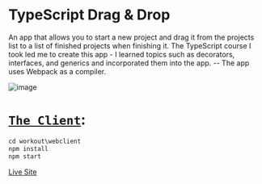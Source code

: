 ﻿# TypeScript Drag & Drop
 An app that allows you to start a new project and drag it from the projects list to a list of finished projects when finishing it.
The TypeScript course I took led me to create this app -
I learned topics such as decorators, interfaces, and generics and incorporated them into the app.
-- The app uses Webpack as a compiler.

![image](https://user-images.githubusercontent.com/97041347/171222424-c0350c6b-d87a-4359-b3a0-6939227009f3.png)

# [`The Client`](webclient/src/index.js):
```javascript
cd workout\webclient
npm install
npm start
```
‍[Live Site](https://tomer-ts-drag-n-drop.netlify.app/)
